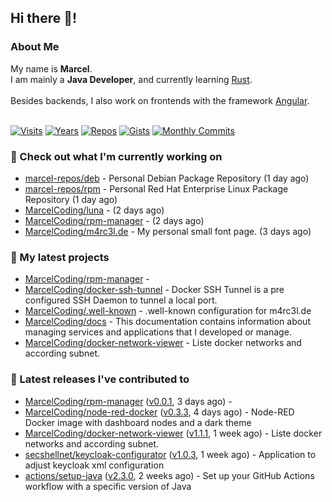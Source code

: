 ## Hi there 👋!




### About Me

My name is **Marcel**.<br>
I am mainly a **Java Developer**, and currently learning [Rust](https://www.rust-lang.org).<br>
<br>
Besides backends, I also work on frontends with the framework [Angular](https://angular.io).
<br>
<br>

[![Visits](https://badges.pufler.dev/visits/MarcelCoding/MarcelCoding?style=flat-square&color=black&logo=github)](https://github.com/MarcelCoding)
[![Years](https://badges.pufler.dev/years/MarcelCoding?style=flat-square&color=black&logo=github)](https://github.com/MarcelCoding)
[![Repos](https://badges.pufler.dev/repos/MarcelCoding?style=flat-square&color=black&logo=github)](https://github.com/MarcelCoding?tab=repositories)
[![Gists](https://badges.pufler.dev/gists/MarcelCoding?style=flat-square&color=black&logo=github)](https://gist.github.com/MarcelCoding)
[![Monthly Commits](https://badges.pufler.dev/commits/monthly/MarcelCoding?style=flat-square&color=black&logo=github)](https://github.com/MarcelCoding)

### 👷 Check out what I'm currently working on

- [marcel-repos/deb](https://github.com/marcel-repos/deb) - Personal Debian Package Repository (1 day ago)
- [marcel-repos/rpm](https://github.com/marcel-repos/rpm) - Personal Red Hat Enterprise Linux Package Repository (1 day ago)
- [MarcelCoding/luna](https://github.com/MarcelCoding/luna) -  (2 days ago)
- [MarcelCoding/rpm-manager](https://github.com/MarcelCoding/rpm-manager) -  (2 days ago)
- [MarcelCoding/m4rc3l.de](https://github.com/MarcelCoding/m4rc3l.de) - My personal small font page. (3 days ago)

### 🌱 My latest projects

- [MarcelCoding/rpm-manager](https://github.com/MarcelCoding/rpm-manager) - 
- [MarcelCoding/docker-ssh-tunnel](https://github.com/MarcelCoding/docker-ssh-tunnel) - Docker SSH Tunnel is a pre configured SSH Daemon to tunnel a local port.
- [MarcelCoding/.well-known](https://github.com/MarcelCoding/.well-known) - .well-known configuration for m4rc3l.de
- [MarcelCoding/docs](https://github.com/MarcelCoding/docs) - This documentation contains information about managing services and applications that I developed or manage.
- [MarcelCoding/docker-network-viewer](https://github.com/MarcelCoding/docker-network-viewer) - Liste docker networks and according subnet.

### 🔭 Latest releases I've contributed to

- [MarcelCoding/rpm-manager](https://github.com/MarcelCoding/rpm-manager) ([v0.0.1](https://github.com/MarcelCoding/rpm-manager/releases/tag/v0.0.1), 3 days ago) - 
- [MarcelCoding/node-red-docker](https://github.com/MarcelCoding/node-red-docker) ([v0.3.3](https://github.com/MarcelCoding/node-red-docker/releases/tag/v0.3.3), 4 days ago) - Node-RED Docker image with dashboard nodes and a dark theme
- [MarcelCoding/docker-network-viewer](https://github.com/MarcelCoding/docker-network-viewer) ([v1.1.1](https://github.com/MarcelCoding/docker-network-viewer/releases/tag/v1.1.1), 1 week ago) - Liste docker networks and according subnet.
- [secshellnet/keycloak-configurator](https://github.com/secshellnet/keycloak-configurator) ([v1.0.3](https://github.com/secshellnet/keycloak-configurator/releases/tag/v1.0.3), 1 week ago) - Application to adjust keycloak xml configuration
- [actions/setup-java](https://github.com/actions/setup-java) ([v2.3.0](https://github.com/actions/setup-java/releases/tag/v2.3.0), 2 weeks ago) - Set up your GitHub Actions workflow with a specific version of Java


